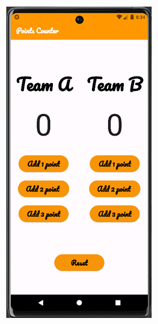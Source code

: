 ![Screenshot (283).png](https://github.com/AhmedWaela/basketball_points_counter_app/blob/master/Screenshot%20(283).png)
